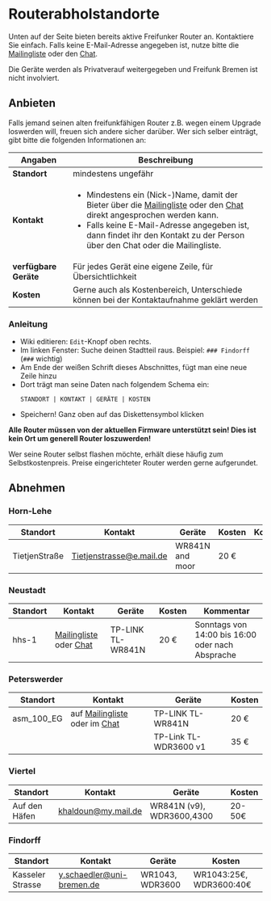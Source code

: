 # Routerabholstandorte

Unten auf der Seite bieten bereits aktive Freifunker Router an. Kontaktiere Sie einfach. Falls keine E-Mail-Adresse angegeben ist, nutze bitte die [Mailingliste] oder den [Chat].

Die Geräte werden als Privatverauf weitergegeben und Freifunk Bremen ist nicht involviert.

## Anbieten

Falls jemand seinen alten freifunkfähigen Router z.B. wegen einem Upgrade loswerden will, freuen sich andere sicher darüber.
Wer sich selber einträgt, gibt bitte die folgenden Informationen an:


Angaben|Beschreibung
|---|---
**Standort** | mindestens ungefähr     
**Kontakt** | <ul><li>Mindestens ein (Nick-)Name, damit der Bieter über die [Mailingliste] oder den [Chat] direkt angesprochen werden kann.</li><li>Falls keine E-Mail-Adresse angegeben ist, dann findet ihr den Kontakt zu der Person über den Chat oder die Mailingliste.</li></ul>
**verfügbare Geräte** | Für jedes Gerät eine eigene Zeile, für Übersichtlichkeit
**Kosten**  | Gerne auch als Kostenbereich, Unterschiede können bei der Kontaktaufnahme geklärt werden

### Anleitung

- Wiki editieren: `Edit`-Knopf oben rechts.
- Im linken Fenster: Suche deinen Stadtteil raus.
  Beispiel: `### Findorff` (`###`
 wichtig)
- Am Ende der weißen Schrift dieses Abschnittes, fügt man eine neue Zeile hinzu
- Dort trägt man seine Daten nach folgendem Schema ein:  
  ```
  STANDORT | KONTAKT | GERÄTE | KOSTEN
  ```
- Speichern! Ganz oben auf das Diskettensymbol klicken


**Alle Router müssen von der aktuellen Firmware unterstützt sein! Dies ist kein Ort um generell Router loszuwerden!**

Wer seine Router selbst flashen möchte, erhält diese häufig zum Selbstkostenpreis. Preise eingerichteter Router werden gerne aufgerundet.


## Abnehmen

### Horn-Lehe
Standort      | Kontakt                   | Geräte                     | Kosten    | Kommentar
---           | ---                       | ---                        | ---       | ---
TietjenStraße | Tietjenstrasse@e.mail.de  | WR841N and moor | 20 €      | 

### Neustadt
Standort                    | Kontakt                             | Geräte            | Kosten  | Kommentar
---                         | ---                                 | ---               | ---     | ---
hhs-1 | [Mailingliste] oder [Chat] | TP-LINK TL-WR841N | 20 €    | Sonntags von 14:00 bis 16:00 oder nach Absprache

### Peterswerder
Standort     | Kontakt                           | Geräte            | Kosten
---          | ---                               | ---               | ---
asm_100_EG | auf [Mailingliste] oder im [Chat] | TP-LINK TL-WR841N | 20 €
| | |	TP-Link TL-WDR3600 v1 | 35 €

### Viertel
Standort                                    | Kontakt                     | Geräte                        | Kosten
---                                         | ---                         | ---                           | ---
Auf den Häfen| khaldoun@my.mail.de | WR841N (v9), WDR3600,4300  | 20-50€


### Findorff
Standort                                    | Kontakt                     | Geräte                        | Kosten
---                                         | ---                         | ---                           | ---
Kasseler Strasse | y.schaedler@uni-bremen.de | WR1043, WDR3600  | WR1043:25€, WDR3600:40€




[Chat]: https://webirc.hackint.org/#ffhb
[MailingListe]: https://lists.ffhb.de/mailman/listinfo/ff-bremen/